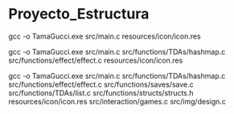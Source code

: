 # Proyecto_Estructura
 
gcc -o TamaGucci.exe src/main.c resources/icon/icon.res

gcc -o TamaGucci.exe src/main.c src/functions/TDAs/hashmap.c src/functions/effect/effect.c resources/icon/icon.res

 gcc -o TamaGucci.exe src/main.c src/functions/TDAs/hashmap.c src/functions/effect/effect.c src/functions/saves/save.c src/functions/TDAs/list.c src/functions/structs/structs.h resources/icon/icon.res src/interaction/games.c src/img/design.c
